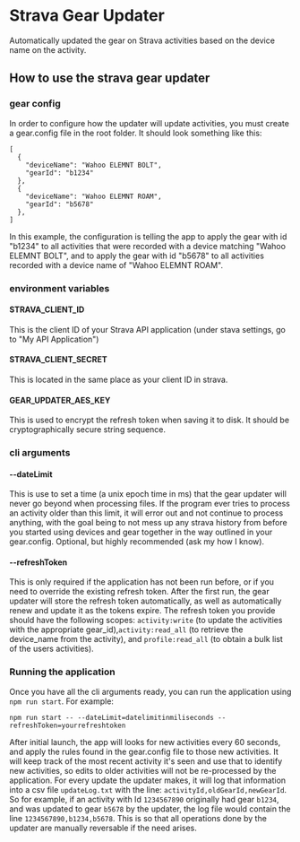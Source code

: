 # Strava Gear Updater
Automatically updated the gear on Strava activities based on the device name on the activity.

## How to use the strava gear updater

### gear config
In order to configure how the updater will update activities, you must create a gear.config file in the root folder. It should look something like this:
```
[
  {
    "deviceName": "Wahoo ELEMNT BOLT",
    "gearId": "b1234"
  },
  {
    "deviceName": "Wahoo ELEMNT ROAM",
    "gearId": "b5678"
  },
]
```
In this example, the configuration is telling the app to apply the gear with id "b1234" to all activities that were recorded with a device matching "Wahoo ELEMNT BOLT", and to apply the gear with id "b5678" to all activities recorded with a device name of "Wahoo ELEMNT ROAM".

### environment variables

#### STRAVA_CLIENT_ID
This is the client ID of your Strava API application (under stava settings, go to "My API Application")

#### STRAVA_CLIENT_SECRET
This is located in the same place as your client ID in strava.

#### GEAR_UPDATER_AES_KEY
This is used to encrypt the refresh token when saving it to disk. It should be cryptographically secure string sequence.

### cli arguments

#### --dateLimit
This is use to set a time (a unix epoch time in ms) that the gear updater will never go beyond when processing files. If the program ever tries to process an activity older than this limit, it will error out and not continue to process anything, with the goal being to not mess up any strava history from before you started using devices and gear together in the way outlined in your gear.config. Optional, but highly recommended (ask my how I know).

#### --refreshToken
This is only required if the application has not been run before, or if you need to override the existing refresh token. After the first run, the gear updater will store the refresh token automatically, as well as automatically renew and update it as the tokens expire. The refresh token you provide should have the following scopes:
`activity:write` (to update the activities with the appropriate gear_id),`activity:read_all` (to retrieve the device_name from the activity), and `profile:read_all` (to obtain a bulk list of the users activities).

### Running the application

Once you have all the cli arguments ready, you can run the application using `npm run start`. For example: 
```
npm run start -- --dateLimit=datelimitinmiliseconds --refreshToken=yourrefreshtoken
```

After initial launch, the app will looks for new activities every 60 seconds, and apply the rules found in the gear.config file to those new activities. It will keep track of the most recent activity it's seen and use that to identify new activities, so edits to older activities will not be re-processed by the application. For every update the updater makes, it will log that information into a csv file `updateLog.txt` with the line: `activityId,oldGearId,newGearId`. So for example, if an activity with Id `1234567890` originally had gear `b1234`, and was updated to gear `b5678` by the updater, the log file would contain the line `1234567890,b1234,b5678`. This is so that all operations done by the updater are manually reversable if the need arises. 

